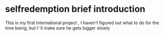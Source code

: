 # selfredemption brief introduction
This is my first international project ,  																																												 I haven't figured out what to do for the time being, but I' ll make sure he gets bigger slowly
